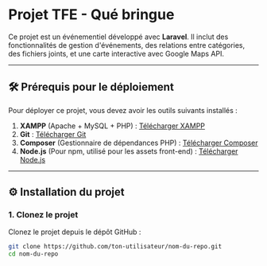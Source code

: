 # Projet TFE - Qué bringue

Ce projet est un événementiel développé avec **Laravel**. Il inclut des fonctionnalités de gestion d'événements, des relations entre catégories, des fichiers joints, et une carte interactive avec Google Maps API.

---

## 🛠 Prérequis pour le déploiement

Pour déployer ce projet, vous devez avoir les outils suivants installés :

1. **XAMPP** (Apache + MySQL + PHP) : [Télécharger XAMPP](https://www.apachefriends.org/index.html)
2. **Git** : [Télécharger Git](https://git-scm.com/downloads)
3. **Composer** (Gestionnaire de dépendances PHP) : [Télécharger Composer](https://getcomposer.org/download/)
4. **Node.js** (Pour npm, utilisé pour les assets front-end) : [Télécharger Node.js](https://nodejs.org)

---

## ⚙️ Installation du projet

### 1. Clonez le projet

Clonez le projet depuis le dépôt GitHub :

```bash
git clone https://github.com/ton-utilisateur/nom-du-repo.git
cd nom-du-repo
